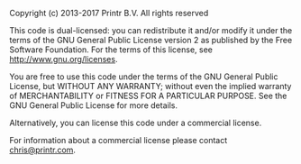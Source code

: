 Copyright (c) 2013-2017 Printr B.V. All rights reserved

This code is dual-licensed: you can redistribute it and/or modify
it under the terms of the GNU General Public License version 2 as
published by the Free Software Foundation. For the terms of this
license, see <http://www.gnu.org/licenses>.

You are free to use this code under the terms of the GNU General
Public License, but WITHOUT ANY WARRANTY; without even the implied
warranty of MERCHANTABILITY or FITNESS FOR A PARTICULAR PURPOSE.
See the GNU General Public License for more details.

Alternatively, you can license this code under a commercial
license.

For information about a commercial license please contact chris@printr.com.

